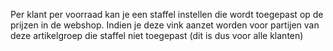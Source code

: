 Per klant per voorraad kan je een staffel instellen die wordt toegepast op de prijzen in de webshop. Indien je deze vink aanzet worden voor partijen van deze artikelgroep die staffel niet toegepast (dit is dus voor alle klanten)